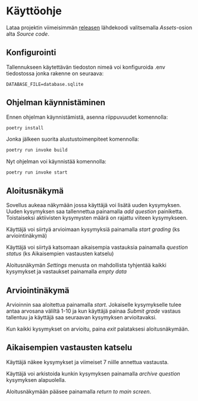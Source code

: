 # Käyttöohje

Lataa projektin viimeisimmän [releasen](https://github.com/ohjelmistotekniikka-hy/python-todo-app/releases) lähdekoodi valitsemalla _Assets_-osion alta _Source code_.

## Konfigurointi
Tallennukseen käytettävän tiedoston nimeä voi konfiguroida .env tiedostossa jonka rakenne on seuraava:
```
DATABASE_FILE=database.sqlite
```

## Ohjelman käynnistäminen

Ennen ohjelman käynnistämistä, asenna riippuvuudet komennolla:

```bash
poetry install
```

Jonka jälkeen suorita alustustoimenpiteet komennolla:

```bash
poetry run invoke build
```

Nyt ohjelman voi käynnistää komennolla:

```
poetry run invoke start
```

## Aloitusnäkymä
Sovellus aukeaa näkymään jossa käyttäjä voi lisätä uuden kysymyksen.
Uuden kysymyksen saa tallennettua painamalla _add question_ painiketta.
Toistaiseksi aktiivisten kysymysten määrä on rajattu viiteen kysymykseen.

Käyttäjä voi siirtyä arvioimaan kysymyksiä painamalla _start grading_ (ks arviointinäkymä)

Käyttäjä voi siirtyä katsomaan aikaisempia vastauksia painamalla _question status_ (ks Aikaisempien vastausten katselu)

Aloitusnäkymän _Settings_ menusta on mahdollista tyhjentää kaikki kysymykset ja vastaukset painamalla _empty data_ 

## Arviointinäkymä
Arvioinnin saa aloitettua painamalla _start_. Jokaiselle kysymykselle tulee antaa arvosana väliltä 1-10  ja kun
käyttäjä painaa _Submit grade_ vastaus tallentuu ja käyttäjä saa seuraavan kysymyksen arvioitavaksi.

Kun kaikki kysymykset on arvioitu, paina _exit_ palataksesi aloitusnäkymään.

## Aikaisempien vastausten katselu
Käyttäjä näkee kysymykset ja viimeiset 7 niille annettua vastausta.

Käyttäjä voi arkistoida kunkin kysymyksen painamalla _archive question_ kysymyksen alapuolella.

Aloitusnäkymään pääsee painamalla _return to main screen_.
